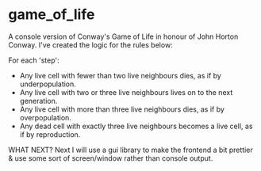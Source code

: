 # game_of_life
A console version of Conway's Game of Life in honour of John Horton Conway.
I've created the logic for the rules below:

For each 'step':
- Any live cell with fewer than two live neighbours dies, as if by underpopulation.
- Any live cell with two or three live neighbours lives on to the next generation.
- Any live cell with more than three live neighbours dies, as if by overpopulation.
- Any dead cell with exactly three live neighbours becomes a live cell, as if by reproduction.

WHAT NEXT?
Next I will use a gui library to make the frontend a bit prettier & use some sort of screen/window rather than console output.
